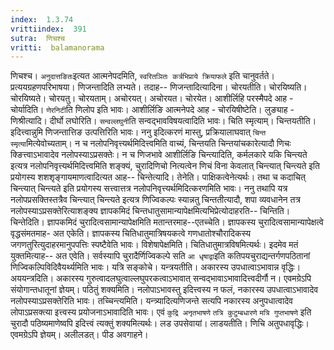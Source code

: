 ```yaml
---
index:  1.3.74
vrittiindex:  391
sutra:  णिचश्च
vritti:  balamanorama 
---
```


णिचश्च। `अनुदात्तङितः`इत्यत आत्मनेपदमिति, `स्वरितञितः कर्त्रभिप्राये क्रियाफले` इति चानुवर्तते। प्रत्ययग्रहणपरिभाषया। णिजन्तादिति लभ्यते। तदाह-- णिजन्तादित्यादिना। चोरयतीति। चोरयिष्यति। चोरयिष्यते। चोरयतु। चोरयताम्। अचोरयत्। अचोरयत। चोरयेत। आशीर्लिहि परस्मैपदे आह - चोर्यादिति। `णेरनिटी`ति णिलोप इति भावः। आशीर्लिङि आत्मनेपदे आह - चोरयिषीष्टेति। लुङ्याह - णिश्रीत्यादि। दीर्घो लघोरिति। `सन्वल्लघुनी`ति सन्वद्भावविषयत्वादिति भावः। चिति स्मृत्याम्। चिन्तयतीति। इदित्त्वान्नुमि णिजन्तात्तिङ उत्पत्तिरिति भावः। ननु इदित्करणं मास्तु, प्रक्रियालाघवात् `चिन्त स्मृत्या`मित्येवोच्यताम्। न च नलोपनिवृत्त्यर्थमिदित्त्वमिति वाच्यं, चिन्तयति चिन्तयांचकारेत्यादौ णिचः क्ङित्त्वाऽभावादेव नलोपस्याऽप्रसक्तेः। न च णिजभावे आशीर्लिङि चिन्त्यादिति, कर्मलकारे यकि चिन्त्यते इत्यत्र नलोपनिवृत्त्यर्थमिदित्त्वमिति शङ्क्यं, चुरादिणिचो नित्यत्वेन णिचं विना केवलात् चिन्त्यात् चिन्त्यते इति प्रयोगस्य शशशृङ्गायमाणत्वादित्यत आह-- चिन्तेत्यादि। तेनेति। पाक्षिकत्वेनेत्यर्थः। तथा च कदाचित् चिन्त्यात् चिन्त्यते इति प्रयोगस्य सत्त्वात्तत्र नलोपनिवृत्त्यर्थमिदित्करणमिति भावः। ननु तथापि यत्र नलोपप्रसक्तिस्तत्रैव चिन्त्यात् चिन्त्यते इत्यत्र णिज्विकल्पः स्यान्नतु चिन्ततीत्यादौ, शपा व्यवधानेन तत्र नलोपस्याऽप्रसक्तेरित्याशङ्क्य ज्ञापकमिदं चिन्तधातुसामान्यापेक्षमित्यभिप्रेत्योदाहरति-- चिन्तिति। चिन्तेदिति। ज्ञापकमिदं चुरादित्वसामान्यापेक्षमिति मतान्तरमाह--एतच्चेति। ज्ञापकस्य चुरादित्वसामान्यापेक्षत्वे वृद्धसंमतमाह- अत एकेति। ज्ञापकस्य चितिधातुमात्रिषयकत्वे गणधातोश्चौरादिकस्य जगणतुरित्युदाहरमानुपपत्तिः स्पष्टैवेति भावः। विशेषापेक्षमिति। चितिधातुमात्रविषमित्यर्थः। इदमेव मतं युक्तमित्याह-- अत एवेति। सर्वस्यापि चुरादैर्णिज्विकल्पे सति `आ धृषाद्वा`इति कतिपयचुराद्यन्तर्गणपठितानां णिज्विकल्पिविदिवैयर्थ्यमिति भावः। यत्रि सङ्कोचे। यन्त्रयतीति। अकारस्य उपधात्वाऽभावान्न वृद्धिः। अययन्त्रदिति। अकारस्य गुरुत्वादलघुत्वाल्लघुपरकत्वाऽभावात् सन्वद्भावाऽभावादित्त्वदीर्गौ न। एवमग्रेऽपि संयोगान्तधातूनां ज्ञेयम्। पठितुं शक्यमिति। नलोपाऽभावस्तु इदित्त्वस्य न फलं, नकारस्य उपधात्वाऽभावादेव नलोपस्याऽप्रसक्तेरिति भावः। तच्चिन्त्यमिति। यन्त्र्यादित्यणिजन्ते सत्यपि नकारस्य अनुपधात्वादेव लोपाऽप्रसक्त्या इत्त्वस्य प्रयोजनाऽभावादिति भावः। एवं `कुद्रि अनृतभाषणे` `तत्रि कुटुम्बधारणे` `मत्रि गुप्तभाषणे` इति चुरादौ पठिष्यमाणेष्वपि इदित्त्वं त्यक्तुं शक्यमित्यर्थः। लड उपसेवायां। लाडयतीति। णिचि अतुपधावृद्धिः। एवमग्रेऽपि ज्ञेयम्। अलीलडत्। पीड अवगाहने।

